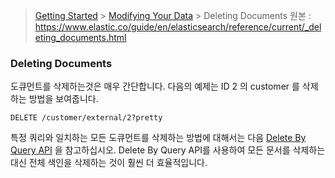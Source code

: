 > [Getting Started](https://github.com/sungjunyoung/elasticsearch_doc_ko/tree/master/1.%20Getting%20Started) > [Modifying Your Data](https://github.com/sungjunyoung/elasticsearch_doc_ko/tree/master/1.%20Getting%20Started/4.%20Modifying%20Your%20Data) > Deleting Documents
> 원본 : https://www.elastic.co/guide/en/elasticsearch/reference/current/_deleting_documents.html

### Deleting Documents

도큐먼트를 삭제하는것은 매우 간단합니다. 다음의 예제는 ID 2 의 customer 를 삭제하는 방법을 보여줍니다.

```
DELETE /customer/external/2?pretty
```

특정 쿼리와 일치하는 모든 도큐먼트를 삭제하는 방법에 대해서는 다음 [Delete By Query API](https://www.elastic.co/guide/en/elasticsearch/reference/current/docs-delete-by-query.html) 을 참고하십시오. Delete By Query API를 사용하여 모든 문서를 삭제하는 대신 전체 색인을 삭제하는 것이 훨씬 더 효율적입니다.
